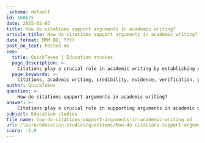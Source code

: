 ```yaml
---
_schema: default
id: 168675
date: 2025-02-03
title: How do citations support arguments in academic writing?
article_title: How do citations support arguments in academic writing?
date_format: MMM DD, YYYY
post_on_text: Posted on
seo:
  title: QuickTakes | Education studies
  page_description: >-
    Citations play a crucial role in academic writing by establishing credibility, providing evidence, facilitating verification, avoiding plagiarism, contextualizing arguments, and enhancing clarity, thus supporting well-supported arguments and maintaining academic integrity.
  page_keywords: >-
    citations, academic writing, credibility, evidence, verification, plagiarism, contextualization, clarity, scholarly discourse, integrity
author: QuickTakes
question: >-
    How do citations support arguments in academic writing?
answer: >-
    Citations play a crucial role in supporting arguments in academic writing for several reasons:\n\n1. **Establishing Credibility**: By citing reputable sources, authors can bolster the credibility of their arguments. When readers see that claims are backed by established research or expert opinions, they are more likely to trust the validity of the arguments presented. This is particularly important in academic writing, where the integrity of the information is paramount.\n\n2. **Providing Evidence**: Citations serve as evidence for the claims made in an argument. They allow authors to substantiate their points with data, theories, or findings from previous research. This not only strengthens the argument but also demonstrates that the author has engaged with existing literature on the topic, which is essential for scholarly discourse.\n\n3. **Facilitating Verification**: Citations enable readers to verify the information presented. By providing a clear reference to the original source, authors allow readers to consult the original work for further details or context. This transparency is vital in academic writing, as it promotes a culture of accountability and encourages critical engagement with the material.\n\n4. **Avoiding Plagiarism**: Proper citation practices are essential for maintaining academic integrity. By giving credit to the original authors of ideas, theories, or research findings, writers avoid the ethical pitfalls of plagiarism. This not only protects the writer's reputation but also respects the intellectual property of others.\n\n5. **Contextualizing Arguments**: Citations help to situate an argument within the broader academic conversation. By referencing other works, authors can show how their arguments relate to, build upon, or challenge existing research. This contextualization is important for demonstrating the relevance and significance of the argument being made.\n\n6. **Enhancing Clarity and Understanding**: Well-placed citations can clarify complex ideas by linking them to established concepts or findings. This can help readers better understand the argument and its implications, making the writing more effective.\n\nIn summary, citations are not merely a formality in academic writing; they are integral to constructing well-supported arguments, maintaining academic integrity, and fostering a credible scholarly environment. By adhering to citation guidelines, such as those outlined in APA style, writers can effectively communicate their ideas while respecting the contributions of others in their field.
subject: Education studies
file_name: how-do-citations-support-arguments-in-academic-writing.md
url: /learn/education-studies/questions/how-do-citations-support-arguments-in-academic-writing
score: -1.0
---
```


&nbsp;